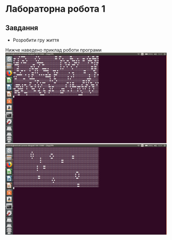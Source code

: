 # Лабораторна робота 1

## Завдання
* Розробити гру життя

Нижче наведено приклад роботи програми
![Сркіншот 1](/life1.png)
![Сркіншот 2](/life2.png)
